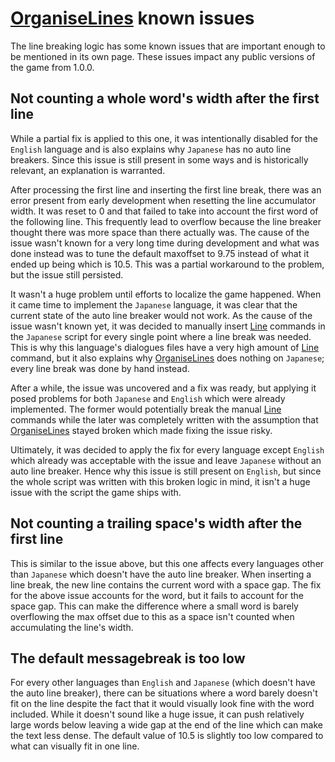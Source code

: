 # [OrganiseLines](OrganiseLines.md) known issues

The line breaking logic has some known issues that are important enough to be mentioned in its own page. These issues impact any public versions of the game from 1.0.0.

## Not counting a whole word's width after the first line

While a partial fix is applied to this one, it was intentionally disabled for the `English` language and is also explains why `Japanese` has no auto line breakers. Since this issue is still present in some ways and is historically relevant, an explanation is warranted.

After processing the first line and inserting the first line break, there was an error present from early development when resetting the line accumulator width. It was reset to 0 and that failed to take into account the first word of the following line. This frequently lead to overflow because the line breaker thought there was more space than there actually was. The cause of the issue wasn't known for a very long time during development and what was done instead was to tune the default maxoffset to 9.75 instead of what it ended up being which is 10.5. This was a partial workaround to the problem, but the issue still persisted.

It wasn't a huge problem until efforts to localize the game happened. When it came time to implement the `Japanese` language, it was clear that the current state of the auto line breaker would not work. As the cause of the issue wasn't known yet, it was decided to manually insert [Line](../../Commands/Individual%20commands/Line.md) commands in the `Japanese` script for every single point where a line break was needed. This is why this language's dialogues files have a very high amount of [Line](../../Commands/Individual%20commands/Line.md) command, but it also explains why [OrganiseLines](OrganiseLines.md) does nothing on `Japanese`; every line break was done by hand instead.

After a while, the issue was uncovered and a fix was ready, but applying it posed problems for both `Japanese` and `English` which were already implemented. The former would potentially break the manual [Line](../../Commands/Individual%20commands/Line.md) commands while the later was completely written with the assumption that [OrganiseLines](OrganiseLines.md) stayed broken which made fixing the issue risky.

Ultimately, it was decided to apply the fix for every language except `English` which already was acceptable with the issue and leave `Japanese` without an auto line breaker. Hence why this issue is still present on `English`, but since the whole script was written with this broken logic in mind, it isn't a huge issue with the script the game ships with.

## Not counting a trailing space's width after the first line

This is similar to the issue above, but this one affects every languages other than `Japanese` which doesn't have the auto line breaker. When inserting a line break, the new line contains the current word with a space gap. The fix for the above issue accounts for the word, but it fails to account for the space gap. This can make the difference where a small word is barely overflowing the max offset due to this as a space isn't counted when accumulating the line's width.

## The default messagebreak is too low

For every other languages than `English` and `Japanese` (which doesn't have the auto line breaker), there can be situations where a word barely doesn't fit on the line despite the fact that it would visually look fine with the word included. While it doesn't sound like a huge issue, it can push relatively large words below leaving a wide gap at the end of the line which can make the text less dense. The default value of 10.5 is slightly too low compared to what can visually fit in one line.
